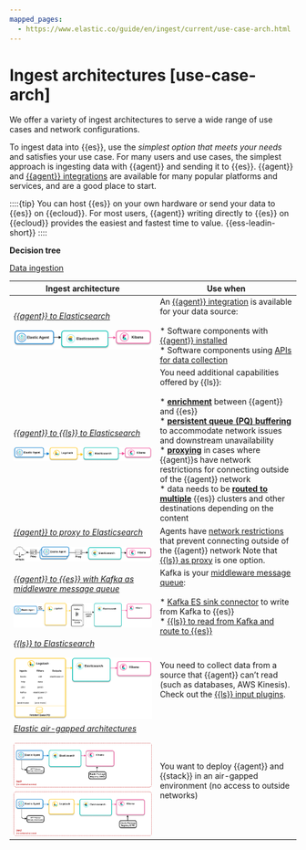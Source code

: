 ```yaml
---
mapped_pages:
  - https://www.elastic.co/guide/en/ingest/current/use-case-arch.html
---
```


# Ingest architectures [use-case-arch]

We offer a variety of ingest architectures to serve a wide range of use cases and network configurations.

To ingest data into {{es}}, use the *simplest option that meets your needs* and satisfies your use case. For many users and use cases, the simplest approach is ingesting data with {{agent}} and sending it to {{es}}. {{agent}} and [{{agent}} integrations](https://www.elastic.co/integrations/) are available for many popular platforms and services, and are a good place to start.

::::{tip}
You can host {{es}} on your own hardware or send your data to {{es}} on {{ecloud}}. For most users, {{agent}} writing directly to {{es}} on {{ecloud}} provides the easiest and fastest time to value. {{ess-leadin-short}}
::::


**Decision tree**

[Data ingestion](../../ingest.md)

| **Ingest architecture** | **Use when** |
| --- | --- |
| [*{{agent}} to Elasticsearch*](agent-to-es.md)<br><br>![Image showing {{agent}} collecting data and sending to {{es}}](../../../images/ingest-ea-es.png "") | An [{{agent}} integration](https://docs.elastic.co/en/integrations) is available for your data source:<br><br>* Software components with [{{agent}} installed](agent-installed.md)<br>* Software components using [APIs for data collection](agent-apis.md)<br> |
| [*{{agent}} to {{ls}} to Elasticsearch*](agent-ls.md)<br><br>![Image showing {{agent}} to {{ls}} to {{es}}](../../../images/ingest-ea-ls-es.png "") | You need additional capabilities offered by {{ls}}:<br><br>* [**enrichment**](ls-enrich.md) between {{agent}} and {{es}}<br>* [**persistent queue (PQ) buffering**](lspq.md) to accommodate network issues and downstream unavailability<br>* [**proxying**](ls-networkbridge.md) in cases where {{agent}}s have network restrictions for connecting outside of the {{agent}} network<br>* data needs to be [**routed to multiple**](ls-multi.md) {{es}} clusters and other destinations depending on the content<br> |
| [*{{agent}} to proxy to Elasticsearch*](agent-proxy.md)<br><br>![Image showing connections between {{agent}} and {{es}} using a proxy](../../../images/ingest-ea-proxy-es.png "") | Agents have [network restrictions](agent-proxy.md) that prevent connecting outside of the {{agent}} network Note that [{{ls}} as proxy](ls-networkbridge.md) is one option.<br> |
| [*{{agent}} to {{es}} with Kafka as middleware message queue*](agent-kafka-es.md)<br><br>![Image showing {{agent}} collecting data and using Kafka as a message queue enroute to {{es}}](../../../images/ingest-ea-kafka.png "") | Kafka is your [middleware message queue](agent-kafka-es.md):<br><br>* [Kafka ES sink connector](agent-kafka-essink.md) to write from Kafka to {{es}}<br>* [{{ls}} to read from Kafka and route to {{es}}](agent-kafka-ls.md)<br> |
| [*{{ls}} to Elasticsearch*](ls-for-input.md)<br><br>![Image showing {{ls}} collecting data and sending to {{es}}](../../../images/ingest-ls-es.png "") | You need to collect data from a source that {{agent}} can’t read (such as databases, AWS Kinesis). Check out the [{{ls}} input plugins](asciidocalypse://docs/logstash/docs/reference/ingestion-tools/logstash/input-plugins.md).<br> |
| [*Elastic air-gapped architectures*](airgapped-env.md)<br><br>![Image showing {{stack}} in an air-gapped environment](../../../images/ingest-ea-airgapped.png "") | You want to deploy {{agent}} and {{stack}} in an air-gapped environment (no access to outside networks)<br> |
